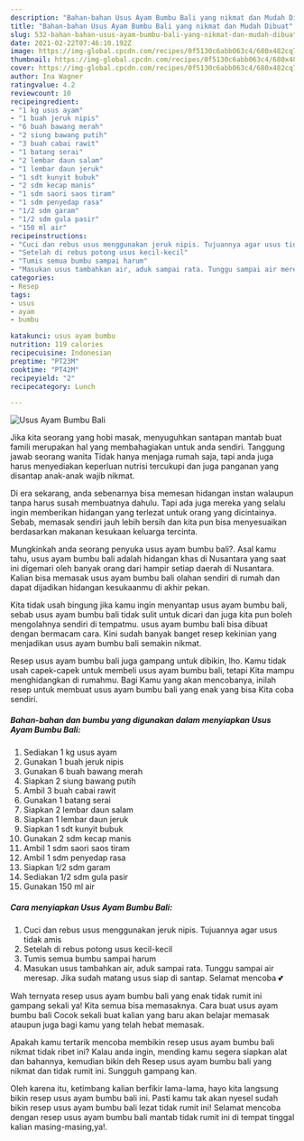 ```yaml
---
description: "Bahan-bahan Usus Ayam Bumbu Bali yang nikmat dan Mudah Dibuat"
title: "Bahan-bahan Usus Ayam Bumbu Bali yang nikmat dan Mudah Dibuat"
slug: 532-bahan-bahan-usus-ayam-bumbu-bali-yang-nikmat-dan-mudah-dibuat
date: 2021-02-22T07:46:10.192Z
image: https://img-global.cpcdn.com/recipes/0f5130c6abb063c4/680x482cq70/usus-ayam-bumbu-bali-foto-resep-utama.jpg
thumbnail: https://img-global.cpcdn.com/recipes/0f5130c6abb063c4/680x482cq70/usus-ayam-bumbu-bali-foto-resep-utama.jpg
cover: https://img-global.cpcdn.com/recipes/0f5130c6abb063c4/680x482cq70/usus-ayam-bumbu-bali-foto-resep-utama.jpg
author: Ina Wagner
ratingvalue: 4.2
reviewcount: 10
recipeingredient:
- "1 kg usus ayam"
- "1 buah jeruk nipis"
- "6 buah bawang merah"
- "2 siung bawang putih"
- "3 buah cabai rawit"
- "1 batang serai"
- "2 lembar daun salam"
- "1 lembar daun jeruk"
- "1 sdt kunyit bubuk"
- "2 sdm kecap manis"
- "1 sdm saori saos tiram"
- "1 sdm penyedap rasa"
- "1/2 sdm garam"
- "1/2 sdm gula pasir"
- "150 ml air"
recipeinstructions:
- "Cuci dan rebus usus menggunakan jeruk nipis. Tujuannya agar usus tidak amis"
- "Setelah di rebus potong usus kecil-kecil"
- "Tumis semua bumbu sampai harum"
- "Masukan usus tambahkan air, aduk sampai rata. Tunggu sampai air meresap. Jika sudah matang usus siap di santap. Selamat mencoba 💕"
categories:
- Resep
tags:
- usus
- ayam
- bumbu

katakunci: usus ayam bumbu 
nutrition: 119 calories
recipecuisine: Indonesian
preptime: "PT23M"
cooktime: "PT42M"
recipeyield: "2"
recipecategory: Lunch

---
```



![Usus Ayam Bumbu Bali](https://img-global.cpcdn.com/recipes/0f5130c6abb063c4/680x482cq70/usus-ayam-bumbu-bali-foto-resep-utama.jpg)

Jika kita seorang yang hobi masak, menyuguhkan santapan mantab buat famili merupakan hal yang membahagiakan untuk anda sendiri. Tanggung jawab seorang  wanita Tidak hanya menjaga rumah saja, tapi anda juga harus menyediakan keperluan nutrisi tercukupi dan juga panganan yang disantap anak-anak wajib nikmat.

Di era  sekarang, anda sebenarnya bisa memesan hidangan instan walaupun tanpa harus susah membuatnya dahulu. Tapi ada juga mereka yang selalu ingin memberikan hidangan yang terlezat untuk orang yang dicintainya. Sebab, memasak sendiri jauh lebih bersih dan kita pun bisa menyesuaikan berdasarkan makanan kesukaan keluarga tercinta. 



Mungkinkah anda seorang penyuka usus ayam bumbu bali?. Asal kamu tahu, usus ayam bumbu bali adalah hidangan khas di Nusantara yang saat ini digemari oleh banyak orang dari hampir setiap daerah di Nusantara. Kalian bisa memasak usus ayam bumbu bali olahan sendiri di rumah dan dapat dijadikan hidangan kesukaanmu di akhir pekan.

Kita tidak usah bingung jika kamu ingin menyantap usus ayam bumbu bali, sebab usus ayam bumbu bali tidak sulit untuk dicari dan juga kita pun boleh mengolahnya sendiri di tempatmu. usus ayam bumbu bali bisa dibuat dengan bermacam cara. Kini sudah banyak banget resep kekinian yang menjadikan usus ayam bumbu bali semakin nikmat.

Resep usus ayam bumbu bali juga gampang untuk dibikin, lho. Kamu tidak usah capek-capek untuk membeli usus ayam bumbu bali, tetapi Kita mampu menghidangkan di rumahmu. Bagi Kamu yang akan mencobanya, inilah resep untuk membuat usus ayam bumbu bali yang enak yang bisa Kita coba sendiri.

<!--inarticleads1-->

##### Bahan-bahan dan bumbu yang digunakan dalam menyiapkan Usus Ayam Bumbu Bali:

1. Sediakan 1 kg usus ayam
1. Gunakan 1 buah jeruk nipis
1. Gunakan 6 buah bawang merah
1. Siapkan 2 siung bawang putih
1. Ambil 3 buah cabai rawit
1. Gunakan 1 batang serai
1. Siapkan 2 lembar daun salam
1. Siapkan 1 lembar daun jeruk
1. Siapkan 1 sdt kunyit bubuk
1. Gunakan 2 sdm kecap manis
1. Ambil 1 sdm saori saos tiram
1. Ambil 1 sdm penyedap rasa
1. Siapkan 1/2 sdm garam
1. Sediakan 1/2 sdm gula pasir
1. Gunakan 150 ml air




<!--inarticleads2-->

##### Cara menyiapkan Usus Ayam Bumbu Bali:

1. Cuci dan rebus usus menggunakan jeruk nipis. Tujuannya agar usus tidak amis
1. Setelah di rebus potong usus kecil-kecil
1. Tumis semua bumbu sampai harum
1. Masukan usus tambahkan air, aduk sampai rata. Tunggu sampai air meresap. Jika sudah matang usus siap di santap. Selamat mencoba 💕




Wah ternyata resep usus ayam bumbu bali yang enak tidak rumit ini gampang sekali ya! Kita semua bisa memasaknya. Cara buat usus ayam bumbu bali Cocok sekali buat kalian yang baru akan belajar memasak ataupun juga bagi kamu yang telah hebat memasak.

Apakah kamu tertarik mencoba membikin resep usus ayam bumbu bali nikmat tidak ribet ini? Kalau anda ingin, mending kamu segera siapkan alat dan bahannya, kemudian bikin deh Resep usus ayam bumbu bali yang nikmat dan tidak rumit ini. Sungguh gampang kan. 

Oleh karena itu, ketimbang kalian berfikir lama-lama, hayo kita langsung bikin resep usus ayam bumbu bali ini. Pasti kamu tak akan nyesel sudah bikin resep usus ayam bumbu bali lezat tidak rumit ini! Selamat mencoba dengan resep usus ayam bumbu bali mantab tidak rumit ini di tempat tinggal kalian masing-masing,ya!.

